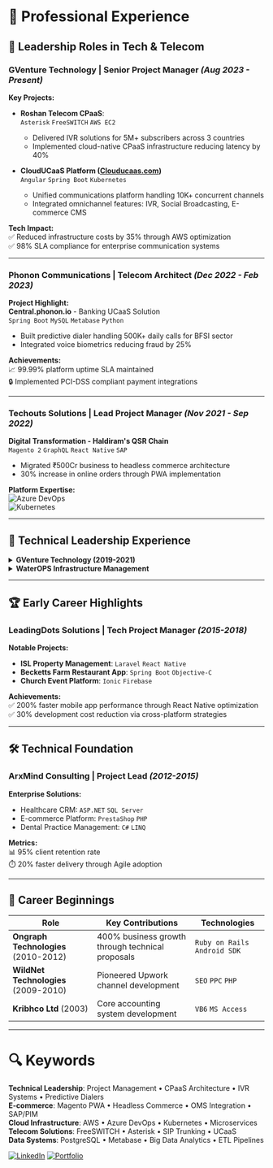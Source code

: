 
# 💼 Professional Experience

## 🚀 Leadership Roles in Tech & Telecom

### **GVenture Technology** | Senior Project Manager *(Aug 2023 - Present)*  
**Key Projects:**  
- **Roshan Telecom CPaaS**:  
  `Asterisk` `FreeSWITCH` `AWS EC2`  
  - Delivered IVR solutions for 5M+ subscribers across 3 countries  
  - Implemented cloud-native CPaaS infrastructure reducing latency by 40%  

- **CloudUCaaS Platform ([Clouducaas.com](https://clouducaas.com))**  
  `Angular` `Spring Boot` `Kubernetes`  
  - Unified communications platform handling 10K+ concurrent channels  
  - Integrated omnichannel features: IVR, Social Broadcasting, E-commerce CMS  

**Tech Impact:**  
✅ Reduced infrastructure costs by 35% through AWS optimization  
✅ 98% SLA compliance for enterprise communication systems  

---

### **Phonon Communications** | Telecom Architect *(Dec 2022 - Feb 2023)*  
**Project Highlight:**  
**Central.phonon.io** - Banking UCaaS Solution  
`Spring Boot` `MySQL` `Metabase` `Python`  
- Built predictive dialer handling 500K+ daily calls for BFSI sector  
- Integrated voice biometrics reducing fraud by 25%  

**Achievements:**  
📈 99.99% platform uptime SLA maintained  
🔒 Implemented PCI-DSS compliant payment integrations  

---

### **Techouts Solutions** | Lead Project Manager *(Nov 2021 - Sep 2022)*  
**Digital Transformation - Haldiram's QSR Chain**  
`Magento 2` `GraphQL` `React Native` `SAP`  
- Migrated ₹500Cr business to headless commerce architecture  
- 30% increase in online orders through PWA implementation  

**Platform Expertise:**  
![Azure DevOps](https://img.shields.io/badge/Azure_DevOps-035DAE?logo=azure-devops)  
![Kubernetes](https://img.shields.io/badge/Kubernetes-326CE5?logo=kubernetes)  

---

## 🔧 Technical Leadership Experience

<details>
<summary><b>GVenture Technology (2019-2021)</b></summary>

### **NinjaDialer** - Insurance Contact Center  
`FreeSWITCH` `Node.js` `Angular`  
- 40% lead conversion boost through AI-powered dialers  
- Multi-tenant architecture serving 50+ insurance agencies  

### **Nexcon Real Estate CRM**  
`CodeIgniter` `WebRTC` `MySQL`  
- Automated lead management for 10K+ properties  
- Integrated VoIP broadcasting reducing outreach costs by 60%  
</details>

<details>
<summary><b>WaterOPS Infrastructure Management</b></summary>

**National Water Quality System**  
`Vue.js` `Azure` `PostgreSQL`  
- Managed 150K+ operator network  
- $112M annual compliance cost reduction  
- EPA-certified monitoring solutions  
</details>

---

## 🏆 Early Career Highlights

### **LeadingDots Solutions** | Tech Project Manager *(2015-2018)*  
**Notable Projects:**  
- **ISL Property Management**: `Laravel` `React Native`  
- **Becketts Farm Restaurant App**: `Spring Boot` `Objective-C`  
- **Church Event Platform**: `Ionic` `Firebase`  

**Achievements:**  
✅ 200% faster mobile app performance through React Native optimization  
✅ 30% development cost reduction via cross-platform strategies  

---

## 🛠️ Technical Foundation

### **ArxMind Consulting** | Project Lead *(2012-2015)*  
**Enterprise Solutions:**  
- Healthcare CRM: `ASP.NET` `SQL Server`  
- E-commerce Platform: `PrestaShop` `PHP`  
- Dental Practice Management: `C#` `LINQ`  

**Metrics:**  
📊 95% client retention rate  
⏱️ 20% faster delivery through Agile adoption  

---

## 🌱 Career Beginnings

| **Role** | **Key Contributions** | **Technologies** |
|----------|-----------------------|------------------|
| **Ongraph Technologies** (2010-2012) | 400% business growth through technical proposals | `Ruby on Rails` `Android SDK` |
| **WildNet Technologies** (2009-2010) | Pioneered Upwork channel development | `SEO` `PPC` `PHP` |
| **Kribhco Ltd** (2003) | Core accounting system development | `VB6` `MS Access` |

---

# 🔍 Keywords
**Technical Leadership**: Project Management • CPaaS Architecture • IVR Systems • Predictive Dialers  
**E-commerce**: Magento PWA • Headless Commerce • OMS Integration • SAP/PIM  
**Cloud Infrastructure**: AWS • Azure DevOps • Kubernetes • Microservices  
**Telecom Solutions**: FreeSWITCH • Asterisk • SIP Trunking • UCaaS  
**Data Systems**: PostgreSQL • Metabase • Big Data Analytics • ETL Pipelines  

[![LinkedIn](https://img.shields.io/badge/Connect_Professionally-LinkedIn-blue?logo=linkedin)](https://linkedin.com/in/software-projectmanager/)
[![Portfolio](https://img.shields.io/badge/View_Full_Portfolio-FF0000?logo=youtube)](https://www.youtube.com/playlist?list=PLWH86ToCKUVPWm_iOdlxSXtmbQzeHjfbi)
